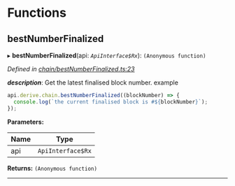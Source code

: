 

# Functions

<a id="bestnumberfinalized"></a>

##  bestNumberFinalized

▸ **bestNumberFinalized**(api: *`ApiInterface$Rx`*): `(Anonymous function)`

*Defined in [chain/bestNumberFinalized.ts:23](https://github.com/polkadot-js/api/blob/f20727b/packages/api-derive/src/chain/bestNumberFinalized.ts#L23)*

*__description__*: Get the latest finalised block number. example  

```javascript
api.derive.chain.bestNumberFinalized((blockNumber) => {
  console.log(`the current finalised block is #${blockNumber}`);
});
```

**Parameters:**

| Name | Type |
| ------ | ------ |
| api | `ApiInterface$Rx` |

**Returns:** `(Anonymous function)`

___

